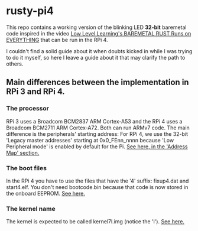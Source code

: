 # rusty-pi4

This repo contains a working version of the blinking LED **32-bit** baremetal code inspired in the video [Low Level Learning's BAREMETAL RUST Runs on EVERYTHING](https://www.youtube.com/watch?v=jZT8APrzvc4) that can be run in the RPi 4.

I couldn't find a solid guide about it when doubts kicked in while I was trying to do it myself, so here I leave a guide about it that may
clarify the path to others.

## Main differences between the implementation in RPi 3 and RPi 4.
### The processor
RPi 3 uses a Broadcom BCM2837 ARM Cortex-A53 and the RPi 4 uses a Broadcom BCM2711 ARM Cortex-A72. Both can run ARMv7 code. The main difference is the peripherals' starting address: For RPi 4, we use the 32-bit 'Legacy master addresses' starting at 0x0_FEnn_nnnn because 'Low Peripheral mode' is enabled by default for the Pi. [See here, in the 'Address Map' section.](https://datasheets.raspberrypi.com/bcm2711/bcm2711-peripherals.pdf)

### The boot files
In the RPi 4 you have to use the files that have the '4' suffix: fixup4.dat and start4.elf. You don't need bootcode.bin because that code is now stored in the onboard EEPROM. [See here.](https://www.riscosopen.org/wiki/documentation/show/Software%20information:%20Raspberry%20Pi:%20Firmware)

### The kernel name
The kernel is expected to be called kernel7l.img (notice the 'l'). [See here.](https://www.raspberrypi.com/documentation/computers/config_txt.html#kernel)